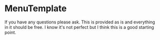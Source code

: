 # MenuTemplate
 
If you have any questions please ask. This is provided as is and everything in it should be free. I know it's not perfect but I think this is a good starting point.
